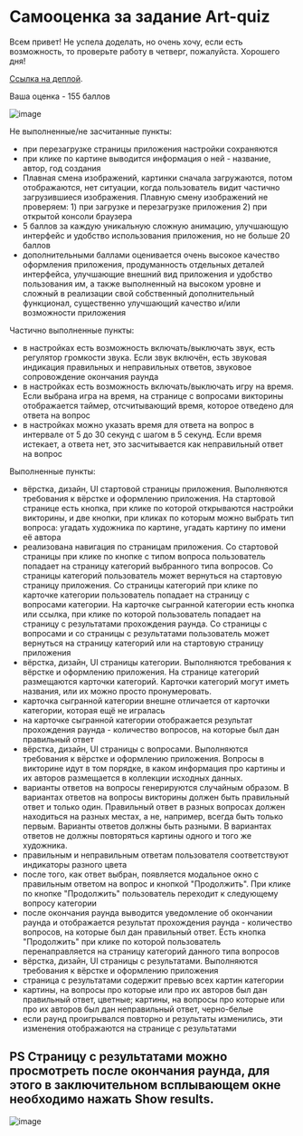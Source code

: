 # Самооценка за задание Art-quiz 

Всем привет! Не успела доделать, но очень хочу, если есть возможность, то проверьте работу в четверг, пожалуйста. 
Хорошего дня!

[Ссылка на деплой](https://doritozbae.github.io/art-quiz/). 

Ваша оценка - 155 баллов 

![image](https://user-images.githubusercontent.com/87154042/142946201-f0efe930-0eb7-4fd7-a121-7fc55cf9a9d1.png)


Не выполненные/не засчитанные пункты:
- при перезагрузке страницы приложения настройки сохраняются 
- при клике по картине выводится информация о ней - название, автор, год создания 
-  Плавная смена изображений, картинки сначала загружаются, потом отображаются, нет ситуации, когда пользователь видит частично загрузившиеся изображения. Плавную смену изображений не проверяем: 1) при загрузке и перезагрузке приложения 2) при открытой консоли браузера 
- 5 баллов за каждую уникальную сложную анимацию, улучшающую интерфейс и удобство использования приложения, но не больше 20 баллов 
- дополнительными баллами оценивается очень высокое качество оформления приложения, продуманность отдельных деталей интерфейса, улучшающие внешний вид приложения и удобство пользования им, а также выполненный на высоком уровне и сложный в реализации свой собственный дополнительный функционал, существенно улучшающий качество и/или возможности приложения 

Частично выполненные пункты:
- в настройках есть возможность включать/выключать звук, есть регулятор громкости звука. Если звук включён, есть звуковая индикация правильных и неправильных ответов, звуковое сопровождение окончания раунда 
- в настройках есть возможность включать/выключать игру на время. Если выбрана игра на время, на странице с вопросами викторины отображается таймер, отсчитывающий время, которое отведено для ответа на вопрос 
- в настройках можно указать время для ответа на вопрос в интервале от 5 до 30 секунд с шагом в 5 секунд. Если время истекает, а ответа нет, это засчитывается как неправильный ответ на вопрос 

Выполненные пункты:
- вёрстка, дизайн, UI стартовой страницы приложения. Выполняются требования к вёрстке и оформлению приложения. На стартовой странице есть кнопка, при клике по которой открываются настройки викторины, и две кнопки, при кликах по которым можно выбрать тип вопроса: угадать художника по картине, угадать картину по имени её автора 
- реализована навигация по страницам приложения. Со стартовой страницы при клике по кнопке с типом вопроса пользователь попадает на страницу категорий выбранного типа вопросов. Со страницы категорий пользователь может вернуться на стартовую страницу приложения. Со страницы категорий при клике по карточке категории пользователь попадает на страницу с вопросами категории. На карточке сыгранной категории есть кнопка или ссылка, при клике по которой пользователь попадает  на страницу с результатами прохождения раунда. Со страницы с вопросами и со страницы с результатами пользователь может вернуться на страницу категорий или на стартовую страницу приложения 
- вёрстка, дизайн, UI страницы категории. Выполняются требования к вёрстке и оформлению приложения. На странице категорий размещаются карточки категорий. Карточки категорий могут иметь названия, или их можно просто пронумеровать. 
- карточка сыгранной категории внешне отличается от карточки категории, которая ещё не игралась 
- на карточке сыгранной категории отображается результат прохождения раунда - количество вопросов, на которые был дан правильный ответ 
-  вёрстка, дизайн, UI страницы с вопросами. Выполняются требования к вёрстке и оформлению приложения. Вопросы в викторине идут в том порядке, в каком информация про картины и их авторов размещается в коллекции исходных данных. 
- варианты ответов на вопросы генерируются случайным образом. В вариантах ответов на вопросы викторины должен быть правильный ответ и только один. Правильный ответ в разных вопросах должен находиться на разных местах, а не, например, всегда быть только первым. Варианты ответов должны быть разными. В вариантах ответов не должны повторяться картины одного и того же художника. 
- правильным и неправильным ответам пользователя соответствуют индикаторы разного цвета 
- после того, как ответ выбран, появляется модальное окно с правильным ответом на вопрос и кнопкой "Продолжить". При клике по кнопке "Продолжить" пользователь переходит к следующему вопросу категории 
- после окончания раунда выводится уведомление об окончании раунда и отображается результат прохождения раунда - количество вопросов, на которые был дан правильный ответ. Есть кнопка "Продолжить" при клике по которой пользователь перенаправляется на страницу категорий данного типа вопросов 
- вёрстка, дизайн, UI страницы с результатами. Выполняются требования к вёрстке и оформлению приложения 
- страница с результатами содержит превью всех картин категории 
- картины, на вопросы про которые или про их авторов был дан правильный ответ, цветные; картины, на вопросы про которые или про их авторов был дан неправильный ответ, черно-белые 
- если раунд проигрывался повторно и результаты изменились, эти изменения отображаются на странице с результатами 
 ## PS Cтраницу с результатами можно просмотреть после окончания раунда, для этого в заключительном всплывающем окне необходимо нажать Show results. 
 ![image](https://user-images.githubusercontent.com/87154042/142943786-4602867b-fe16-4a1c-91dd-0d2f51d77437.png)



